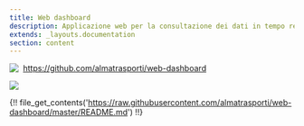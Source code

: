 ```yaml
---
title: Web dashboard
description: Applicazione web per la consultazione dei dati in tempo reale
extends: _layouts.documentation
section: content
---
```


<img style="float: left; margin:auto; margin-right: 8px;" src="/assets/img/GitHub-Mark-32px.png"><a href="https://github.com/almatrasporti/web-dashboard" target="_blank">https://github.com/almatrasporti/web-dashboard</a>

<img src="/assets/images/app.png">

{!! file_get_contents('https://raw.githubusercontent.com/almatrasporti/web-dashboard/master/README.md') !!}

